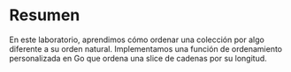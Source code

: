 # Resumen

En este laboratorio, aprendimos cómo ordenar una colección por algo diferente a su orden natural. Implementamos una función de ordenamiento personalizada en Go que ordena una slice de cadenas por su longitud.
